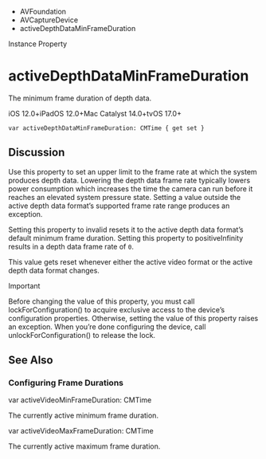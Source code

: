 

- AVFoundation
- AVCaptureDevice
-  activeDepthDataMinFrameDuration 

Instance Property

# activeDepthDataMinFrameDuration

The minimum frame duration of depth data.

iOS 12.0+iPadOS 12.0+Mac Catalyst 14.0+tvOS 17.0+

``` source
var activeDepthDataMinFrameDuration: CMTime { get set }
```

## Discussion

Use this property to set an upper limit to the frame rate at which the system produces depth data. Lowering the depth data frame rate typically lowers power consumption which increases the time the camera can run before it reaches an elevated system pressure state. Setting a value outside the active depth data format’s supported frame rate range produces an exception.

Setting this property to invalid resets it to the active depth data format’s default minimum frame duration. Setting this property to positiveInfinity results in a depth data frame rate of `0`.

This value gets reset whenever either the active video format or the active depth data format changes.

Important

Before changing the value of this property, you must call lockForConfiguration() to acquire exclusive access to the device’s configuration properties. Otherwise, setting the value of this property raises an exception. When you’re done configuring the device, call unlockForConfiguration() to release the lock.

## See Also

### Configuring Frame Durations

var activeVideoMinFrameDuration: CMTime

The currently active minimum frame duration.

var activeVideoMaxFrameDuration: CMTime

The currently active maximum frame duration.

